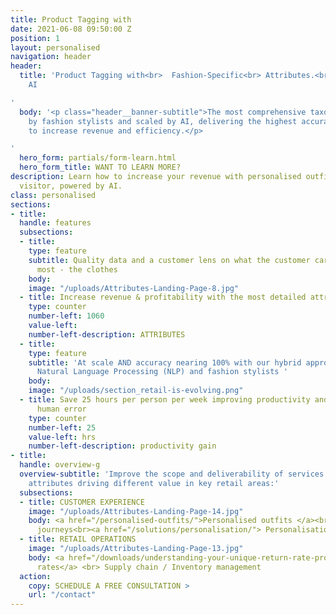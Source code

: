 ```yaml
---
title: Product Tagging with
date: 2021-06-08 09:50:00 Z
position: 1
layout: personalised
navigation: header
header:
  title: 'Product Tagging with<br>  Fashion-Specific<br> Attributes.<br> Powered by
    AI

'
  body: '<p class="header__banner-subtitle">The most comprehensive taxonomy, built
    by fashion stylists and scaled by AI, delivering the highest accuracy at speed
    to increase revenue and efficiency.</p>

'
  hero_form: partials/form-learn.html
  hero_form_title: WANT TO LEARN MORE?
description: Learn how to increase your revenue with personalised outfits for every
  visitor, powered by AI.
class: personalised
sections:
- title: 
  handle: features
  subsections:
  - title: 
    type: feature
    subtitle: Quality data and a customer lens on what the customer cares about the
      most - the clothes
    body: 
    image: "/uploads/Attributes-Landing-Page-8.jpg"
  - title: Increase revenue & profitability with the most detailed attribute values
    type: counter
    number-left: 1060
    value-left: 
    number-left-description: ATTRIBUTES
  - title: 
    type: feature
    subtitle: 'At scale AND accuracy nearing 100% with our hybrid approach: Deep tagging,
      Natural Language Processing (NLP) and fashion stylists '
    body: 
    image: "/uploads/section_retail-is-evolving.png"
  - title: Save 25 hours per person per week improving productivity and minimising
      human error
    type: counter
    number-left: 25
    value-left: hrs
    number-left-description: productivity gain
- title: 
  handle: overview-g
  overview-subtitle: 'Improve the scope and deliverability of services with deeper
    attributes driving different value in key retail areas:'
  subsections:
  - title: CUSTOMER EXPERIENCE
    image: "/uploads/Attributes-Landing-Page-14.jpg"
    body: <a href="/personalised-outfits/">Personalised outfits </a><br> Customer
      journeys<br><a href="/solutions/personalisation/"> Personalisation</a><br> Search
  - title: RETAIL OPERATIONS
    image: "/uploads/Attributes-Landing-Page-13.jpg"
    body: <a href="/downloads/understanding-your-unique-return-rate-profile-whitepaper/">Return
      rates</a> <br> Supply chain / Inventory management
  action:
    copy: SCHEDULE A FREE CONSULTATION >
    url: "/contact"
---
```


